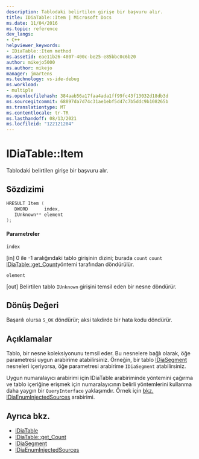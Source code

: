 ```yaml
---
description: Tablodaki belirtilen girişe bir başvuru alır.
title: IDiaTable::Item | Microsoft Docs
ms.date: 11/04/2016
ms.topic: reference
dev_langs:
- C++
helpviewer_keywords:
- IDiaTable::Item method
ms.assetid: eae11b26-4807-400c-be25-e85bbc0c6b20
author: mikejo5000
ms.author: mikejo
manager: jmartens
ms.technology: vs-ide-debug
ms.workload:
- multiple
ms.openlocfilehash: 384aab56a17faa4ada1ff99fc43f13032d18db3d
ms.sourcegitcommit: 68897da7d74c31ae1ebf5d47c7b5ddc9b108265b
ms.translationtype: MT
ms.contentlocale: tr-TR
ms.lasthandoff: 08/13/2021
ms.locfileid: "122121204"
---
```

# <a name="idiatableitem"></a>IDiaTable::Item
Tablodaki belirtilen girişe bir başvuru alır.

## <a name="syntax"></a>Sözdizimi

```C++
HRESULT Item ( 
   DWORD      index,
   IUnknown** element
);
```

#### <a name="parameters"></a>Parametreler
 `index`

[in] 0 ile -1 aralığındaki tablo girişinin dizini; burada `count` `count` [IDiaTable::get_Count](../../debugger/debug-interface-access/idiatable-get-count.md)yöntemi tarafından döndürülür.

 `element`

[out] Belirtilen tablo `IUnknown` girişini temsil eden bir nesne döndürür.

## <a name="return-value"></a>Dönüş Değeri
 Başarılı olursa `S_OK` döndürür; aksi takdirde bir hata kodu döndürür.

## <a name="remarks"></a>Açıklamalar
 Tablo, bir nesne koleksiyonunu temsil eder. Bu nesnelere bağlı olarak, öğe parametresi uygun arabirime atabilirsiniz. Örneğin, bir tablo [IDiaSegment](../../debugger/debug-interface-access/idiasegment.md) nesneleri içeriyorsa, öğe parametresi arabirime `IDiaSegment` atabilirsiniz.

 Uygun numaralayıcı arabirimi için IDiaTable arabiriminde yöntemini çağırma ve tablo içeriğine erişmek için numaralayıcının belirli yöntemlerini kullanma daha yaygın bir `QueryInterface` yaklaşımdır. [](../../debugger/debug-interface-access/idiatable.md) Örnek için [bkz. IDiaEnumInjectedSources](../../debugger/debug-interface-access/idiaenuminjectedsources.md) arabirimi.

## <a name="see-also"></a>Ayrıca bkz.
- [IDiaTable](../../debugger/debug-interface-access/idiatable.md)
- [IDiaTable::get_Count](../../debugger/debug-interface-access/idiatable-get-count.md)
- [IDiaSegment](../../debugger/debug-interface-access/idiasegment.md)
- [IDiaEnumInjectedSources](../../debugger/debug-interface-access/idiaenuminjectedsources.md)
